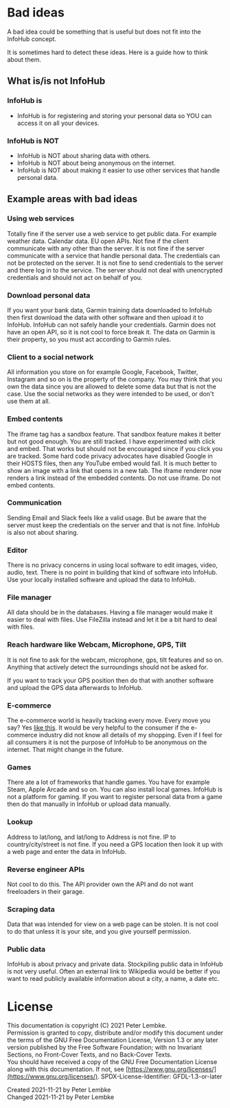 # Bad ideas
A bad idea could be something that is useful but does not fit into the InfoHub concept.

It is sometimes hard to detect these ideas. Here is a guide how to think about them.

## What is/is not InfoHub 

### InfoHub is
* InfoHub is for registering and storing your personal data so YOU can access it on all your devices.

### InfoHub is NOT
* InfoHub is NOT about sharing data with others. 
* InfoHub is NOT about being anonymous on the internet.
* InfoHub is NOT about making it easier to use other services that handle personal data.

## Example areas with bad ideas

### Using web services
Totally fine if the server use a web service to get public data. For example weather data. Calendar data. EU open APIs.
Not fine if the client communicate with any other than the server.
It is not fine if the server communicate with a service that handle personal data. The credentials can not be protected on the server.
It is not fine to send credentials to the server and there log in to the service. The server should not deal with unencrypted credentials and should not act on behalf of you.

### Download personal data
If you want your bank data, Garmin training data downloaded to InfoHub then first download the data with other software and then upload it to InfoHub.
InfoHub can not safely handle your credentials.
Garmin does not have an open API, so it is not cool to force break it. The data on Garmin is their property, so you must act according to Garmin rules.

### Client to a social network
All information you store on for example Google, Facebook, Twitter, Instagram and so on is the property of the company. You may think that you own the data since you are allowed to delete some data but that is not the case.
Use the social networks as they were intended to be used, or don't use them at all.

### Embed contents
The iframe tag has a sandbox feature. That sandbox feature makes it better but not good enough. You are still tracked.
I have experimented with click and embed. That works but should not be encouraged since if you click you are tracked.
Some hard code privacy advocates have disabled Google in their HOSTS files, then any YouTube embed would fail.
It is much better to show an image with a link that opens in a new tab.
The iframe renderer now renders a link instead of the embedded contents. Do not use iframe. Do not embed contents.

### Communication
Sending Email and Slack feels like a valid usage. But be aware that the server must keep the credentials on the server and that is not fine.
InfoHub is also not about sharing.

### Editor
There is no privacy concerns in using local software to edit images, video, audio, text.
There is no point in building that kind of software into InfoHub.
Use your locally installed software and upload the data to InfoHub.

### File manager
All data should be in the databases. Having a file manager would make it easier to deal with files.
Use FileZilla instead and let it be a bit hard to deal with files.

### Reach hardware like Webcam, Microphone, GPS, Tilt
It is not fine to ask for the webcam, microphone, gps, tilt features and so on.
Anything that actively detect the surroundings should not be asked for.

If you want to track your GPS position then do that with another software and upload the GPS data afterwards to InfoHub.

### E-commerce
The e-commerce world is heavily tracking every move. Every move you say? Yes [like this](https://openreplay.com/).
It would be very helpful to the consumer if the e-commerce industry did not know all details of my shopping.
Even if I feel for all consumers it is not the purpose of InfoHub to be anonymous on the internet. That might change in the future.

### Games
There ate a lot of frameworks that handle games. You have for example Steam, Apple Arcade and so on. You can also install local games.
InfoHub is not a platform for gaming. If you want to register personal data from a game then do that manually in InfoHub or upload data manually.

### Lookup
Address to lat/long, and lat/long to Address is not fine. IP to country/city/street is not fine.
If you need a GPS location then look it up with a web page and enter the data in InfoHub.

### Reverse engineer APIs
Not cool to do this. The API provider own the API and do not want freeloaders in their garage.

### Scraping data
Data that was intended for view on a web page can be stolen. It is not cool to do that unless it is your site, and you give yourself permission.

### Public data
InfoHub is about privacy and private data. Stockpiling public data in InfoHub is not very useful.
Often an external link to Wikipedia would be better if you want to read publicly available information about a city, a name, a date etc.

# License
This documentation is copyright (C) 2021 Peter Lembke.  
Permission is granted to copy, distribute and/or modify this document under the terms of the GNU Free Documentation License, Version 1.3 or any later version published by the Free Software Foundation; with no Invariant Sections, no Front-Cover Texts, and no Back-Cover Texts.  
You should have received a copy of the GNU Free Documentation License along with this documentation. If not, see [https://www.gnu.org/licenses/](https://www.gnu.org/licenses/).  SPDX-License-Identifier: GFDL-1.3-or-later

Created 2021-11-21 by Peter Lembke  
Changed 2021-11-21 by Peter Lembke  
